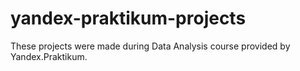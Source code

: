 # yandex-praktikum-projects
These projects were made during Data Analysis course provided by Yandex.Praktikum.
